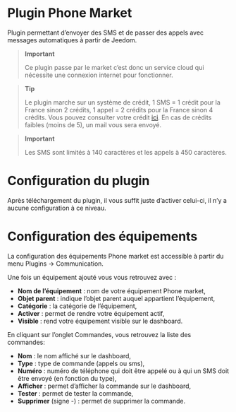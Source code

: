 # Plugin Phone Market

Plugin permettant d’envoyer des SMS et de passer des appels avec messages automatiques à partir de Jeedom.

> **Important**
>
> Ce plugin passe par le market c’est donc un service cloud qui nécessite une connexion internet pour fonctionner.

> **Tip**
>
> Le plugin marche sur un système de crédit, 1 SMS  = 1 crédit pour la France sinon 2 crédits, 1 appel = 2 crédits pour la France sinon 4 crédits. Vous pouvez consulter votre crédit [ici](https://market.jeedom.com/index.php?v=d&p=profils#services). En cas de crédits faibles (moins de 5), un mail vous sera envoyé.

> **Important**
>
> Les SMS sont limités à 140 caractères et les appels à 450 caractères.

# Configuration du plugin

Après téléchargement du plugin, il vous suffit juste d’activer celui-ci, il n’y a aucune configuration à ce niveau.

# Configuration des équipements

La configuration des équipements Phone market est accessible à partir du menu Plugins → Communication.

Une fois un équipement ajouté vous vous retrouvez avec :

- **Nom de l’équipement** : nom de votre équipement Phone market,
- **Objet parent** : indique l’objet parent auquel appartient l’équipement,
- **Catégorie** : la catégorie de l’équipement,
- **Activer** : permet de rendre votre équipement actif,
- **Visible** : rend votre équipement visible sur le dashboard.

En cliquant sur l’onglet Commandes, vous retrouvez la liste des commandes:

- **Nom** : le nom affiché sur le dashboard,
- **Type** : type de commande (appels ou sms),
- **Numéro** : numéro de téléphone qui doit être appelé ou à qui un SMS doit être envoyé (en fonction du type),
- **Afficher** : permet d’afficher la commande sur le dashboard,
- **Tester** : permet de tester la commande,
- **Supprimer** (signe -) : permet de supprimer la commande.
